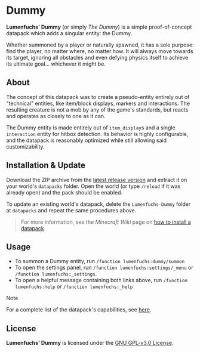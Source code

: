 # Dummy

**Lumenfuchs' Dummy** (or simply *The Dummy*) is a simple proof-of-concept datapack which adds a singular entity: the Dummy.

Whether summoned by a player or naturally spawned, it has a sole purpose: find the player, no matter where, no matter how. It will always move towards its target, ignoring all obstacles and even defying physics itself to achieve its ultimate goal... whichever it might be.

## About

The concept of this datapack was to create a pseudo-entity entirely out of "technical" entities, like item/block displays, markers and interactions. The resulting creature is not a mob by any of the game's standards, but reacts and operates as closely to one as it can.

The Dummy entity is made entirely out of `item_display`s and a single `interaction` entity for hitbox detection. Its behavior is highly configurable, and the datapack is reasonably optimized while still allowing said customizability.

## Installation & Update

Download the ZIP archive from the [latest release version](https://github.com/LumenfuchsStudios/Dummy/releases) and extract it on your world's `datapacks` folder. Open the world (or type `/reload` if it was already open) and the pack should be enabled.

To update an existing world's datapack, delete the `Lumenfuchs-Dummy` folder at `datapacks` and repeat the same procedures above.  

> For more information, see the *Minecraft Wiki* page on [how to install a datapack](https://minecraft.wiki/w/Tutorial:Installing_a_data_pack).

## Usage

* To summon a Dummy entity, run `/function lumenfuchs:dummy/summon`
* To open the settings panel, run `/function lumenfuchs:settings/_menu` or `/function lumenfuchs:_settings`.
* To open a helpful message containing both links above, run `/function lumenfuchs:help` or `/function lumenfuchs:_help`

> [!NOTE]
> For a complete list of the datapack's capabilities, see [here](./USAGE.md).

## License

**Lumenfuchs' Dummy** is licensed under the [GNU GPL-v3.0 License](https://choosealicense.com/licenses/gpl-3.0/).
